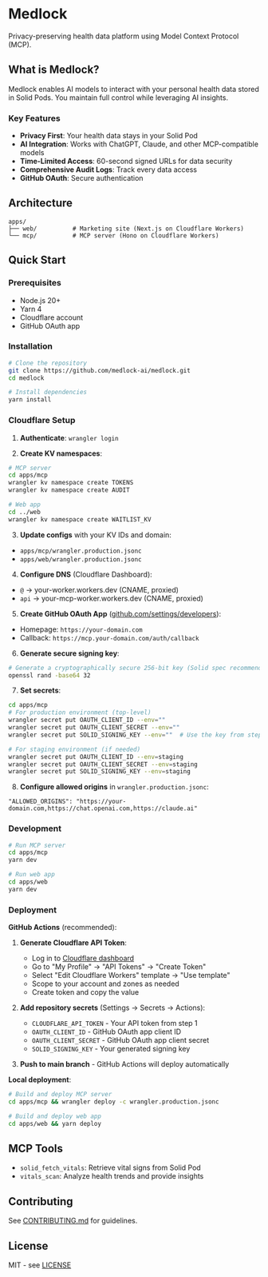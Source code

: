 # Medlock

Privacy-preserving health data platform using Model Context Protocol (MCP).

## What is Medlock?

Medlock enables AI models to interact with your personal health data stored in Solid Pods. You maintain full control while leveraging AI insights.

### Key Features

- **Privacy First**: Your health data stays in your Solid Pod
- **AI Integration**: Works with ChatGPT, Claude, and other MCP-compatible models
- **Time-Limited Access**: 60-second signed URLs for data security
- **Comprehensive Audit Logs**: Track every data access
- **GitHub OAuth**: Secure authentication

## Architecture

```
apps/
├── web/          # Marketing site (Next.js on Cloudflare Workers)
└── mcp/          # MCP server (Hono on Cloudflare Workers)
```

## Quick Start

### Prerequisites

- Node.js 20+
- Yarn 4
- Cloudflare account
- GitHub OAuth app

### Installation

```bash
# Clone the repository
git clone https://github.com/medlock-ai/medlock.git
cd medlock

# Install dependencies
yarn install
```

### Cloudflare Setup

1. **Authenticate**: `wrangler login`

2. **Create KV namespaces**:

```bash
# MCP server
cd apps/mcp
wrangler kv namespace create TOKENS
wrangler kv namespace create AUDIT

# Web app
cd ../web
wrangler kv namespace create WAITLIST_KV
```

3. **Update configs** with your KV IDs and domain:

- `apps/mcp/wrangler.production.jsonc`
- `apps/web/wrangler.production.jsonc`

4. **Configure DNS** (Cloudflare Dashboard):

- `@` → your-worker.workers.dev (CNAME, proxied)
- `api` → your-mcp-worker.workers.dev (CNAME, proxied)

5. **Create GitHub OAuth App** ([github.com/settings/developers](https://github.com/settings/developers)):

- Homepage: `https://your-domain.com`
- Callback: `https://mcp.your-domain.com/auth/callback`

6. **Generate secure signing key**:

```bash
# Generate a cryptographically secure 256-bit key (Solid spec recommendation)
openssl rand -base64 32
```

7. **Set secrets**:

```bash
cd apps/mcp
# For production environment (top-level)
wrangler secret put OAUTH_CLIENT_ID --env=""
wrangler secret put OAUTH_CLIENT_SECRET --env=""
wrangler secret put SOLID_SIGNING_KEY --env=""  # Use the key from step 6

# For staging environment (if needed)
wrangler secret put OAUTH_CLIENT_ID --env=staging
wrangler secret put OAUTH_CLIENT_SECRET --env=staging
wrangler secret put SOLID_SIGNING_KEY --env=staging
```

8. **Configure allowed origins** in `wrangler.production.jsonc`:

```jsonc
"ALLOWED_ORIGINS": "https://your-domain.com,https://chat.openai.com,https://claude.ai"
```

### Development

```bash
# Run MCP server
cd apps/mcp
yarn dev

# Run web app
cd apps/web
yarn dev
```

### Deployment

**GitHub Actions** (recommended):

1. **Generate Cloudflare API Token**:
   - Log in to [Cloudflare dashboard](https://dash.cloudflare.com)
   - Go to "My Profile" → "API Tokens" → "Create Token"
   - Select "Edit Cloudflare Workers" template → "Use template"
   - Scope to your account and zones as needed
   - Create token and copy the value

2. **Add repository secrets** (Settings → Secrets → Actions):
   - `CLOUDFLARE_API_TOKEN` - Your API token from step 1
   - `OAUTH_CLIENT_ID` - GitHub OAuth app client ID
   - `OAUTH_CLIENT_SECRET` - GitHub OAuth app client secret
   - `SOLID_SIGNING_KEY` - Your generated signing key

3. **Push to main branch** - GitHub Actions will deploy automatically

**Local deployment**:

```bash
# Build and deploy MCP server
cd apps/mcp && wrangler deploy -c wrangler.production.jsonc

# Build and deploy web app
cd apps/web && yarn deploy
```

## MCP Tools

- `solid_fetch_vitals`: Retrieve vital signs from Solid Pod
- `vitals_scan`: Analyze health trends and provide insights

## Contributing

See [CONTRIBUTING.md](CONTRIBUTING.md) for guidelines.

## License

MIT - see [LICENSE](LICENSE)
